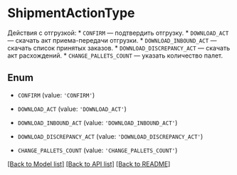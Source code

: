 # ShipmentActionType

Действия с отгрузкой:  * `CONFIRM` — подтвердить отгрузку. * `DOWNLOAD_ACT` — скачать акт приема-передачи отгрузки. * `DOWNLOAD_INBOUND_ACT` — скачать список принятых заказов. * `DOWNLOAD_DISCREPANCY_ACT` — скачать акт расхождений. * `CHANGE_PALLETS_COUNT` — указать количество палет. 

## Enum

* `CONFIRM` (value: `'CONFIRM'`)

* `DOWNLOAD_ACT` (value: `'DOWNLOAD_ACT'`)

* `DOWNLOAD_INBOUND_ACT` (value: `'DOWNLOAD_INBOUND_ACT'`)

* `DOWNLOAD_DISCREPANCY_ACT` (value: `'DOWNLOAD_DISCREPANCY_ACT'`)

* `CHANGE_PALLETS_COUNT` (value: `'CHANGE_PALLETS_COUNT'`)

[[Back to Model list]](../README.md#documentation-for-models) [[Back to API list]](../README.md#documentation-for-api-endpoints) [[Back to README]](../README.md)


